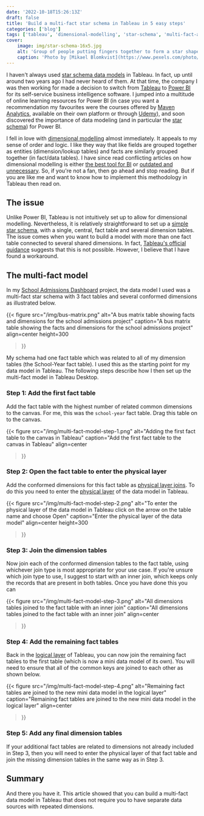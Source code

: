 ```yaml
---
date: '2022-10-18T15:26:13Z'
draft: false
title: 'Build a multi-fact star schema in Tableau in 5 easy steps'
categories: ['blog']
tags: ['tableau', 'dimensional-modelling', 'star-schema', 'multi-fact-analysis']
cover:
    image: img/star-schema-16x5.jpg
    alt: 'Group of people putting fingers together to form a star shape'
    caption: 'Photo by [Mikael Blomkvist](https://www.pexels.com/photo/hands-making-a-star-6476771/)'
---
```


I haven't always used [star schema data models](https://www.databricks.com/glossary/star-schema) in Tableau. In fact, up until around two years ago I had never heard of them. At that time, the company I was then working for made a decision to switch from [Tableau](https://www.tableau.com) to [Power BI](https://powerbi.microsoft.com/en-gb/) for its self-service business intelligence software. I jumped into a multitude of online learning resources for Power BI (in case you want a recommendation my favourites were the courses offered by [Maven Analytics](https://www.mavenanalytics.io), available on their own platform or through [Udemy](https://www.udemy.com/user/maven-analytics/)), and soon discovered the importance of data modeling (and in particular the [star schema](https://learn.microsoft.com/en-us/power-bi/guidance/star-schema)) for Power BI.

I fell in love with [dimensional modelling](https://en.wikipedia.org/wiki/Dimensional_modeling) almost immediately. It appeals to my sense of order and logic. I like they way that like fields are grouped together as entities (dimension/lookup tables) and facts are similarly grouped together (in fact/data tables). I have since read conflicting articles on how dimensional modelling is either [the best tool for BI](https://www.astera.com/type/blog/dimensional-modeling-guide/) or [outdated and unnecessary](https://medium.com/dev-genius/learn-from-googles-data-engineers-dimensional-data-modeling-is-dead-68f6c2cb3fb0). So, if you're not a fan, then go ahead and stop reading. But if you are like me and want to know how to implement this methodology in Tableau then read on.

## The issue
Unlike Power BI, Tableau is not intuitively set up to allow for dimensional modelling. Nevertheless, it is relatively straightforward to set up a [simple star schema](https://help.tableau.com/current/pro/desktop/en-us/datasource_datamodel.htm#star-and-snowflake), with a single, central, fact table and several dimension tables. The issue comes when you want to build a model with more than one fact table connected to several shared dimensions. In fact, [Tableau's official guidance](https://help.tableau.com/current/pro/desktop/en-us/datasource_datamodel.htm#multifact-analysis) suggests that this is not possible. However, I believe that I have found a workaround.

## The multi-fact model
In my [School Admissions Dashboard](https://public.tableau.com/views/EnglandSchoolAdmissions-2022Editionv1_0_1/Home?:language=en-GB&:sid=&:redirect=auth&:display_count=n&:origin=viz_share_link) project, the data model I used was a multi-fact star schema with 3 fact tables and several conformed dimensions as illustrated below.

{{< figure
  src="/img/bus-matrix.png"
  alt="A bus matrix table showing facts and dimensions for the school admissions project"
  caption="A bus matrix table showing the facts and dimensions for the school admissions project"
  align=center
  height=300
>}}

My schema had one fact table which was related to all of my dimension tables (the School-Year fact table). I used this as the starting point for my data model in Tableau. The following steps describe how I then set up the multi-fact model in Tableau Desktop.

### Step 1: Add the first fact table
Add the fact table with the highest number of related common dimensions to the canvas. For me, this was the `school-year` fact table. Drag this table on to the canvas.

{{< figure
  src="/img/multi-fact-model-step-1.png"
  alt="Adding the first fact table to the canvas in Tableau"
  caption="Add the first fact table to the canvas in Tableau"
  align=center
>}}

### Step 2: Open the fact table to enter the physical layer
Add the conformed dimensions for this fact table as [physical layer joins](https://help.tableau.com/current/pro/desktop/en-us/joining_tables.htm). To do this you need to enter the [physical layer](https://help.tableau.com/current/pro/desktop/en-us/datasource_datamodel.htm#dm_log_phys) of the data model in Tableau.

{{< figure
  src="/img/multi-fact-model-step-2.png"
  alt="To enter the physical layer of the data model in Tableau click on the arrow on the table name and choose Open"
  caption="Enter the physical layer of the data model"
  align=center
  height=300
>}}

### Step 3: Join the dimension tables
Now join each of the conformed dimension tables to the fact table, using whichever join type is most appropriate for your use case. If you're unsure which join type to use, I suggest to start with an inner join, which keeps only the records that are present in both tables. Once you have done this you can 

{{< figure
  src="/img/multi-fact-model-step-3.png"
  alt="All dimensions tables joined to the fact table with an inner join"
  caption="All dimensions tables joined to the fact table with an inner join"
  align=center
>}}

### Step 4: Add the remaining fact tables
Back in the [logical layer](https://help.tableau.com/current/pro/desktop/en-us/datasource_datamodel.htm#dm_log_phys) of Tableau, you can now join the remaining fact tables to the first table (which is now a mini data model of its own). You will need to ensure that all of the common keys are joined to each other as shown below.

{{< figure
  src="/img/multi-fact-model-step-4.png"
  alt="Remaining fact tables are joined to the new mini data model in the logical layer"
  caption="Remaining fact tables are joined to the new mini data model in the logical layer"
  align=center
>}}

### Step 5: Add any final dimension tables
If your additional fact tables are related to dimensions not already included in Step 3, then you will need to enter the physical layer of that fact table and join the missing dimension tables in the same way as in Step 3.

## Summary
And there you have it. This article showed that you can build a multi-fact data model in Tableau that does not require you to have separate data sources with repeated dimensions.